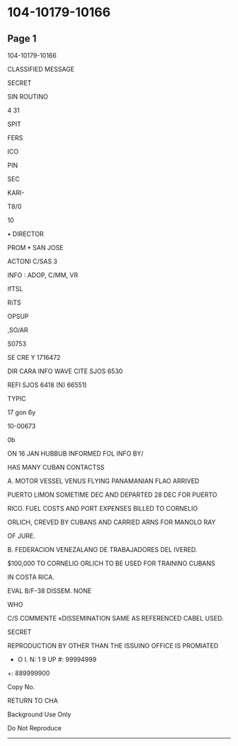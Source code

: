 # 104-10179-10166

## Page 1

104-10179-10166

CLASSIFIED MESSAGE

SECRET

SIN ROUTINO

4 31

SPIT

FERS

ICO

PIN

SEC

KARI-

T8/0

10

• DIRECTOR

PROM • SAN JOSE

ACTONI C/SAS 3

INFO : ADOP, C/MM, VR

IfTSL

RiTS

OPSUP

,SO/AR

S0753

SE CRE Y 1716472

DIR CARA INFO WAVE CITE SJOS 6530

REFI SJOS 6418 (N) 66551)

TYPIC

17 gon 6y

10-00673

0b

ON 16 JAN HUBBUB INFORMED FOL INFO BY/

HAS MANY CUBAN CONTACTSS

A. MOTOR VESSEL VENUS FLYING PANAMANIAN FLAO ARRIVED

PUERTO LIMON SOMETIME DEC AND DEPARTED 28 DEC FOR PUERTO

RICO. FUEL COSTS AND PORT EXPENSES BILLED TO CORNELIO

ORLICH, CREVED BY CUBANS AND CARRIED ARNS FOR MANOLO RAY

OF JURE.

B. FEDERACION VENEZALANO DE TRABAJADORES DEL IVERED.

$100,000 TO CORNELIO ORLICH TO BE USED FOR TRAININO CUBANS

IN COSTA RICA.

EVAL B/F-38 DISSEM. NONE

WHO

C/S COMMENTE «DISSEMINATION SAME AS REFERENCED CABEL USED.

SECRET

REPRODUCTION BY OTHER THAN THE ISSUINO OFFICE IS PROMIATED

- O I. N: 1 9 UP #: 99994999

+: 889999900

Copy No.

RETURN TO CHA

Background Use Only

Do Not Reproduce

---

